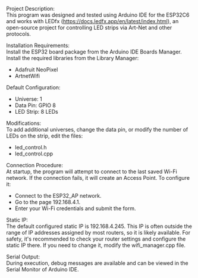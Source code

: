 Project Description:  
This program was designed and tested using Arduino IDE for the ESP32C6 and works with LEDfx (https://docs.ledfx.app/en/latest/index.html), an open-source project for controlling LED strips via Art-Net and other protocols.  

Installation Requirements:  
Install the ESP32 board package from the Arduino IDE Boards Manager.  
Install the required libraries from the Library Manager:  
- Adafruit NeoPixel  
- ArtnetWifi

Default Configuration:  
- Universe: 1  
- Data Pin: GPIO 8  
- LED Strip: 8 LEDs  

Modifications:  
To add additional universes, change the data pin, or modify the number of LEDs on the strip, edit the files:  
- led_control.h  
- led_control.cpp  

Connection Procedure:  
At startup, the program will attempt to connect to the last saved Wi-Fi network. If the connection fails, it will create an Access Point. To configure it:  
- Connect to the ESP32_AP network.  
- Go to the page 192.168.4.1.  
- Enter your Wi-Fi credentials and submit the form.  

Static IP:  
The default configured static IP is 192.168.4.245. This IP is often outside the range of IP addresses assigned by most routers, so it is likely available.
For safety, it's recommended to check your router settings and configure the static IP there. If you need to change it, modify the wifi_manager.cpp file.  

Serial Output:  
During execution, debug messages are available and can be viewed in the Serial Monitor of Arduino IDE.
